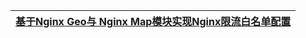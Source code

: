 
[基于Nginx Geo与 Nginx Map模块实现Nginx限流白名单配置](https://www.iyunw.cn/archives/ji-yu-nginx-geo-yu-nginx-map-mo-kuai-shi-xian-nginx-xian-liu-bai-ming-dan-pei-zhi/)|
---|
